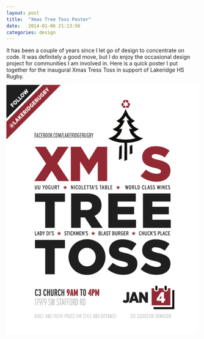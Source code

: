 ```yaml
---
layout: post
title:  "Xmas Tree Toss Poster"
date:   2014-01-06 21:13:56
categories: design
---
```


It has been a couple of years since I let go of design to concentrate on code. It was definitely a good move, but I do enjoy the occasional design project for communities I am involved in. Here is a quick poster I put together for the inaugural Xmas Tress Toss in support of Lakeridge HS Rugby.

  

![Lakeridge Xmas Tree Toss Poster](/img/posts/xmas_tree_toss.png)
